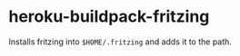 heroku-buildpack-fritzing
=========================

Installs fritzing into `$HOME/.fritzing` and adds it to the path. 
